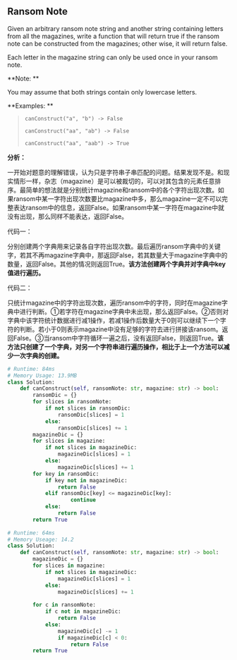## Ransom Note

Given an arbitrary ransom note string and another string containing letters from all the magazines, write a function that will return true if the ransom note can be constructed from the magazines; other wise, it will return false.

Each letter in the magazine string can only be used once in your ransom note.

**Note: **

You may assume that both strings contain only lowercase letters.

**Examples: **

> `canConstruct("a", "b") -> False`
>
> `canConstruct("aa", "ab") -> False`
>
> `canConstruct("aa", "aab") -> True`

**分析：**

一开始对题意的理解错误，认为只是字符串子串匹配的问题。结果发现不是。和现实情形一样，杂志（magazine）是可以被裁切的，可以对其包含的元素任意排序。最简单的想法就是分别统计magazine和ransom中的各个字符出现次数。如果ransom中某一字符出现次数要比magazine中多，那么magazine一定不可以完整表达ransom中的信息，返回False。如果ransom中某一字符在magazine中就没有出现，那么同样不能表达，返回False。

代码一：

分别创建两个字典用来记录各自字符出现次数。最后遍历ransom字典中的关键字，若其不再magazine字典中，那返回False，若其数量大于magazine字典中的数量，返回False。其他的情况则返回True。**该方法创建两个字典并对字典中key值进行遍历。**

代码二：

只统计magazine中的字符出现次数，遍历ransom中的字符，同时在magazine字典中进行判断。①若字符在magazine字典中未出现，那么返回False。②否则对字典中该字符统计数据进行减1操作，若减1操作后数量大于0则可以继续下一个字符的判断。若小于0则表示magazine中没有足够的字符去进行拼接该ransom。返回False。③当ransom中字符循环一遍之后，没有返回False，则返回True。**该方法只创建了一个字典，对另一个字符串进行遍历操作，相比于上一个方法可以减少一次字典的创建。**

```python
# Runtime: 84ms
# Memory Usage: 13.9MB
class Solution:
    def canConstruct(self, ransomNote: str, magazine: str) -> bool:
        ransomDic = {}
        for slices in ransomNote:
            if not slices in ransomDic:
                ransomDic[slices] = 1
            else:
                ransomDic[slices] += 1
        magazineDic = {}
        for slices in magazine:
            if not slices in magazineDic:
                magazineDic[slices] = 1
            else:
                magazineDic[slices] += 1
        for key in ransomDic:
            if key not in magazineDic:
                return False
            elif ransomDic[key] <= magazineDic[key]:
                    continue
            else:
                return False
        return True
      
# Runtime: 64ms
# Memory Useage: 14.2
class Solution:
    def canConstruct(self, ransomNote: str, magazine: str) -> bool:
        magazineDic = {}
        for slices in magazine:
            if not slices in magazineDic:
                magazineDic[slices] = 1
            else:
                magazineDic[slices] += 1
                
        for c in ransomNote:
            if c not in magazineDic:
                return False
            else:
                magazineDic[c] -= 1
                if magazineDic[c] < 0:
                    return False
        return True

```

